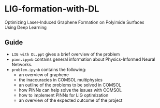 # LIG-formation-with-DL
Optimizing Laser-Induced Graphene Formation on Polyimide Surfaces Using Deep Learning

## Guide
- `LIG with DL.ppt` gives a brief overview of the problem
- `pinn.ipynb` contains general information about Physics-Informed Neural Networks.
- `problem.ipynb` contains the following:
  - an overview of graphene
  - the inaccuracies in COMSOL multiphysics
  - an outline of the problems to be solved in COMSOL
  - how PINNs can help solve the issues with COMSOL
  - how to implement PINNs for LIG optimization
  - an overview of the expected outcome of the project
